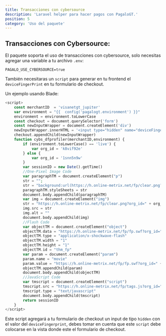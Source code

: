 ```yaml
---
title: Transacciones con cybersource
description: 'Laravel helper para hacer pagos con PagaloGT.'
position: 5
category: 'Uso del paquete'
---
```


## Transacciones con Cybersource:

El paquete soporta el uso de transacciones con cybersource, solo necesitas agregar una variable a tu archivo `.env`:

```env
PAGALO_USE_CYBERSOURCE=true
```

También necesitaras un `script` para generar en tu frontend el `deviceFingerPrint` en tu formulario de checkout.

<p class="font-semibold tracking-tighter">Un ejemplo usando Blade:</p>

```php
<script>
    const merchantID  = 'visanetgt_jupiter'
    var environment = "{{  config('pagalogt.environment') }}"
    environment = environment.toLowerCase
    const checkout = document.querySelector('form')
    const newInputWrapper = document.createElement('div')
    newInputWrapper.innerHTML = '<input type="hidden" name="deviceFingerprintID" value="'+ cybs_dfprofiler(`${merchantID}`,`${environment}`) + '">'
    checkout.appendChild(newInputWrapper)
    function cybs_dfprofiler(merchantID,environment) {
        if (environment.toLowerCase() == 'live') {
            var org_id = 'k8vif92e'
        } else {
            var org_id = '1snn5n9w'
        }
        var sessionID = new Date().getTime()
        //One-Pixel Image Code
        var paragraphTM = document.createElement("p")
        str = "";
        str = "background:url(https://h.online-metrix.net/fp/clear.png?org_id=" + org_id + "&session_id=" + merchantID + sessionID + "&m=1)"
        paragraphTM.styleSheets = str
        document.body.appendChild(paragraphTM)
        var img = document.createElement("img")
        str = "https://h.online-metrix.net/fp/clear.png?org_id=" + org_id + "&session_id=" + merchantID + sessionID + "&m=2"
        img.src = str
        img.alt = ""
        document.body.appendChild(img)
        //Flash Code
        var objectTM = document.createElement("object")
        objectTM.data = "https://h.online-metrix.net/fp/fp.swf?org_id=" + org_id + "&session_id=" + merchantID + sessionID
        objectTM.type = "application/x-shockwave-flash"
        objectTM.width = "1"
        objectTM.height = "1"
        objectTM.id = "thm_fp"
        var param = document.createElement("param")
        param.name = "movie"
        param.value = "https://h.online-metrix.net/fp/fp.swf?org_id=" + org_id + "&session_id=" + merchantID + sessionID
        objectTM.appendChild(param)
        document.body.appendChild(objectTM)
        //JavaScript Code
        var tmscript = document.createElement("script")
        tmscript.src = "https://h.online-metrix.net/fp/tags.js?org_id=" + org_id + "&session_id=" + merchantID + sessionID
        tmscript.type = "text/javascript"
        document.body.appendChild(tmscript)
        return sessionID
    }
</script>
```

Este script agregará a tu formulario de checkout un input de tipo `hidden` con el valor del `deviceFingerprint`, debes tomar en cuenta que este `script` debe colocarse en la vista donde este el formulario de checkout.